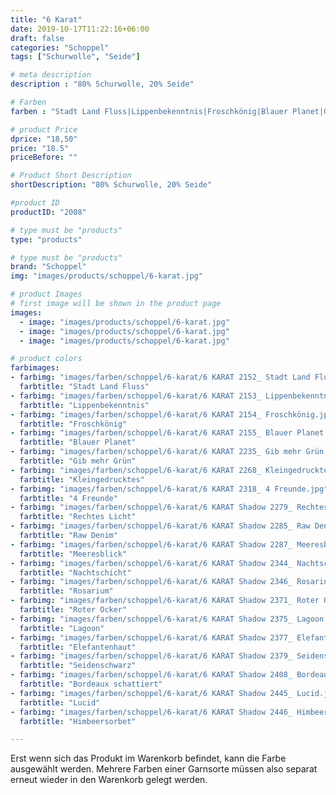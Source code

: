 ```yaml
---
title: "6 Karat"
date: 2019-10-17T11:22:16+06:00
draft: false
categories: "Schoppel"
tags: ["Schurwolle", "Seide"]

# meta description
description : "80% Schurwolle, 20% Seide"

# Farben
farben : "Stadt Land Fluss|Lippenbekenntnis|Froschkönig|Blauer Planet|Gib mehr Grün|Kleingedrucktes|4 Freunde|Rechtes Licht|Raw Denim|Meeresblick|Nachtschicht|Rosarium|Roter Ocker|Lagoon|Elefantenhaut|Seidenschwarz|Bordeaux schattiert|Lucid|Himbeersorbet"

# product Price
dprice: "18,50"
price: "18.5"
priceBefore: ""

# Product Short Description
shortDescription: "80% Schurwolle, 20% Seide"

#product ID
productID: "2008"

# type must be "products"
type: "products"

# type must be "products"
brand: "Schoppel"
img: "images/products/schoppel/6-karat.jpg"   

# product Images
# first image will be shown in the product page
images:
  - image: "images/products/schoppel/6-karat.jpg"
  - image: "images/products/schoppel/6-karat.jpg"
  - image: "images/products/schoppel/6-karat.jpg"

# product colors
farbimages:
- farbimg: "images/farben/schoppel/6-karat/6 KARAT 2152_ Stadt Land Fluss.jpg"	
  farbtitle: "Stadt Land Fluss"
- farbimg: "images/farben/schoppel/6-karat/6 KARAT 2153_ Lippenbekenntnis.jpg"	
  farbtitle: "Lippenbekenntnis"
- farbimg: "images/farben/schoppel/6-karat/6 KARAT 2154_ Froschkönig.jpg"	
  farbtitle: "Froschkönig"
- farbimg: "images/farben/schoppel/6-karat/6 KARAT 2155_ Blauer Planet.jpg"	
  farbtitle: "Blauer Planet"
- farbimg: "images/farben/schoppel/6-karat/6 KARAT 2235_ Gib mehr Grün.jpg"	
  farbtitle: "Gib mehr Grün"
- farbimg: "images/farben/schoppel/6-karat/6 KARAT 2268_ Kleingedrucktes.jpg"	
  farbtitle: "Kleingedrucktes"
- farbimg: "images/farben/schoppel/6-karat/6 KARAT 2318_ 4 Freunde.jpg"	
  farbtitle: "4 Freunde"
- farbimg: "images/farben/schoppel/6-karat/6 KARAT Shadow 2279_ Rechtes Licht.jpg"	
  farbtitle: "Rechtes Licht"
- farbimg: "images/farben/schoppel/6-karat/6 KARAT Shadow 2285_ Raw Denim.jpg"	
  farbtitle: "Raw Denim"
- farbimg: "images/farben/schoppel/6-karat/6 KARAT Shadow 2287_ Meeresblick.jpg"	
  farbtitle: "Meeresblick"
- farbimg: "images/farben/schoppel/6-karat/6 KARAT Shadow 2344_ Nachtschicht.jpg"	
  farbtitle: "Nachtschicht"
- farbimg: "images/farben/schoppel/6-karat/6 KARAT Shadow 2346_ Rosarium.jpg"	
  farbtitle: "Rosarium"
- farbimg: "images/farben/schoppel/6-karat/6 KARAT Shadow 2371_ Roter Ocker.jpg"	
  farbtitle: "Roter Ocker"
- farbimg: "images/farben/schoppel/6-karat/6 KARAT Shadow 2375_ Lagoon.jpg"	
  farbtitle: "Lagoon"
- farbimg: "images/farben/schoppel/6-karat/6 KARAT Shadow 2377_ Elefantenhaut.jpg"	
  farbtitle: "Elefantenhaut"
- farbimg: "images/farben/schoppel/6-karat/6 KARAT Shadow 2379_ Seidenschwarz.jpg"	
  farbtitle: "Seidenschwarz"
- farbimg: "images/farben/schoppel/6-karat/6 KARAT Shadow 2408_ Bordeaux schattiert.jpg"	
  farbtitle: "Bordeaux schattiert"
- farbimg: "images/farben/schoppel/6-karat/6 KARAT Shadow 2445_ Lucid.jpg"	
  farbtitle: "Lucid"
- farbimg: "images/farben/schoppel/6-karat/6 KARAT Shadow 2446_ Himbeersorbet.jpg"	
  farbtitle: "Himbeersorbet"

---
```


Erst wenn sich das Produkt im Warenkorb befindet, kann die Farbe ausgewählt werden.
Mehrere Farben einer Garnsorte müssen also separat erneut wieder in den Warenkorb gelegt werden.
